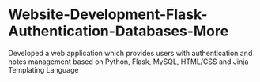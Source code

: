 # Website-Development-Flask-Authentication-Databases-More
Developed a web application which provides users with authentication and notes management based on Python, Flask, MySQL, HTML/CSS and Jinja Templating Language

